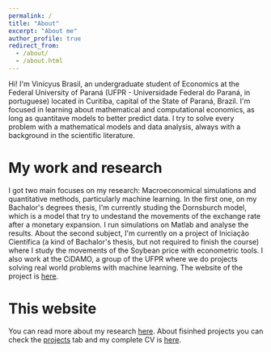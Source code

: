 ```yaml
---
permalink: /
title: "About"
excerpt: "About me"
author_profile: true
redirect_from: 
  - /about/
  - /about.html
---
```


Hi! I'm Vinícyus Brasil, an undergraduate student of Economics at the Federal University of Paraná (UFPR - Universidade Federal do Paraná, in portuguese) located in Curitiba, capital of the State of Paraná, Brazil. I'm focused in learning about mathematical and computational economics, as long as quantitave models to better predict data. I try to solve every problem with a mathematical models and data analysis, always with a background in the scientific literature. 

My work and research
======
I got two main focuses on my research: Macroeconomical simulations and quantitative methods, particularly machine learning. In the first one, on my Bachalor's degrees thesis, I'm currently studing the Dornsburch model, which is a model that try to undestand the movements of the exchange rate after a monetary expansion. I run simulations on Matlab and analyse the results. About the second subject, I'm currently on a project of Iniciação Científica (a kind of Bachalor's thesis, but not required to finish the course) where I study the movements of the Soybean price with econometric tools. I also work at the CiDAMO, a group of the UFPR where we do projects solving real world problems with machine learning. The website of the project is [here](https://www.cidamo.com.br).

This website
======
You can read more about my research [here](/research/). About fisinhed projects you can check the [projects](/projects/) tab and my complete CV is [here](/cv/).